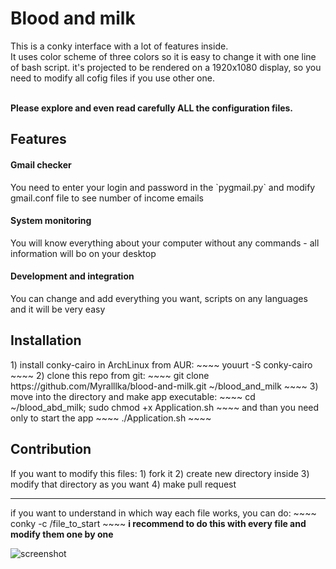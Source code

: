 # Blood and milk

This is a conky interface with a lot of features inside. <br>
It uses color scheme of three colors so it is easy to change it with one line of bash script.
it's projected to be rendered on a 1920x1080 display, so you need to modify all cofig files if you use other one.


<br><b>Please explore and even read carefully ALL the configuration files.</b>

<h2>Features</h2>
<h4>Gmail checker</h4>
You need to enter your login and password in the `pygmail.py` and modify gmail.conf file to see number of income emails

<h4>System monitoring</h4>
You will know everything about your computer without any commands - all information will bo on your desktop

<h4>Development and integration</h4>
You can change and add everything you want, scripts on any languages and it will be very easy

<h2>Installation</h2>
1) install conky-cairo
in ArchLinux from AUR:
~~~~
youurt -S conky-cairo
~~~~
2) clone this repo from git:
~~~~
git clone https://github.com/Myralllka/blood-and-milk.git ~/blood_and_milk
~~~~
3) move into the directory and make app executable:
~~~~
cd ~/blood_abd_milk; sudo chmod +x Application.sh
~~~~
and than you need only to start the app
~~~~
./Application.sh
~~~~

<h2>Contribution</h2>
If you want to modify this files:
1) fork it
2) create new directory inside
3) modify that directory as you want
4) make pull request
<hr>
if you want to understand in which way each file works, you can do:
~~~~
conky -c /file_to_start
~~~~
<b>i recommend to do this with every file and modify them one by one</b>

![screenshot](https://github.com/Myralllka/blood-and-milk/blob/master/Screenshot%20from%202018-09-26%2012-07-19.png?raw=true)
